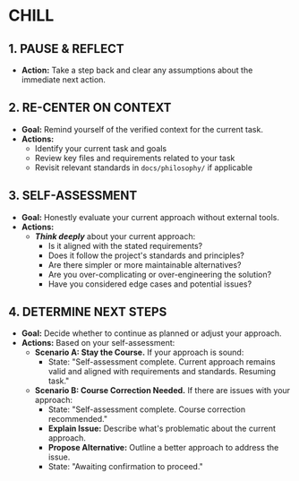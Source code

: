 # CHILL

## 1. PAUSE & REFLECT
- **Action:** Take a step back and clear any assumptions about the immediate next action.

## 2. RE-CENTER ON CONTEXT
- **Goal:** Remind yourself of the verified context for the current task.
- **Actions:**
    - Identify your current task and goals
    - Review key files and requirements related to your task
    - Revisit relevant standards in `docs/philosophy/` if applicable

## 3. SELF-ASSESSMENT
- **Goal:** Honestly evaluate your current approach without external tools.
- **Actions:**
    - ***Think deeply*** about your current approach:
        - Is it aligned with the stated requirements?
        - Does it follow the project's standards and principles?
        - Are there simpler or more maintainable alternatives?
        - Are you over-complicating or over-engineering the solution?
        - Have you considered edge cases and potential issues?

## 4. DETERMINE NEXT STEPS
- **Goal:** Decide whether to continue as planned or adjust your approach.
- **Actions:** Based on your self-assessment:
    - **Scenario A: Stay the Course.** If your approach is sound:
        - State: "Self-assessment complete. Current approach remains valid and aligned with requirements and standards. Resuming task."
    - **Scenario B: Course Correction Needed.** If there are issues with your approach:
        - State: "Self-assessment complete. Course correction recommended."
        - **Explain Issue:** Describe what's problematic about the current approach.
        - **Propose Alternative:** Outline a better approach to address the issue.
        - State: "Awaiting confirmation to proceed."